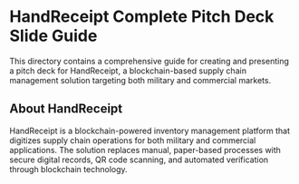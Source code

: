 # HandReceipt Complete Pitch Deck Slide Guide

This directory contains a comprehensive guide for creating and presenting a pitch deck for HandReceipt, a blockchain-based supply chain management solution targeting both military and commercial markets.


## About HandReceipt

HandReceipt is a blockchain-powered inventory management platform that digitizes supply chain operations for both military and commercial applications. The solution replaces manual, paper-based processes with secure digital records, QR code scanning, and automated verification through blockchain technology.
